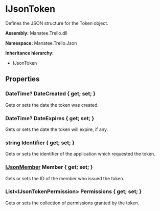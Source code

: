 # IJsonToken

Defines the JSON structure for the Token object.

**Assembly:** Manatee.Trello.dll

**Namespace:** Manatee.Trello.Json

**Inheritance hierarchy:**

- IJsonToken

## Properties

### DateTime? DateCreated { get; set; }

Gets or sets the date the token was created.

### DateTime? DateExpires { get; set; }

Gets or sets the date the token will expire, if any.

### string Identifier { get; set; }

Gets or sets the identifier of the application which requested the token.

### [IJsonMember](IJsonMember#ijsonmember) Member { get; set; }

Gets or sets the ID of the member who issued the token.

### List&lt;IJsonTokenPermission&gt; Permissions { get; set; }

Gets or sets the collection of permissions granted by the token.

